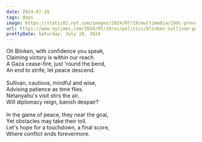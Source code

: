 ```yaml
---
date: 2024-07-20
tags: days
image: https://static01.nyt.com/images/2024/07/19/multimedia/19dc-prexy-mclw/19dc-prexy-mclw-facebookJumbo.jpg
url: https://www.nytimes.com/2024/07/19/us/politics/blinken-sullivan-gaza-cease-fire.html
prettyDate: Saturday, July 20, 2024
---
```

Oh Blinken, with confidence you speak,<br>Claiming victory is within our reach.<br>A Gaza cease-fire, just 'round the bend,<br>An end to strife, let peace descend.<br><br>Sullivan, cautious, mindful and wise,<br>Advising patience as time flies.<br>Netanyahu's visit stirs the air,<br>Will diplomacy reign, banish despair?<br><br>In the game of peace, they near the goal,<br>Yet obstacles may take their toll.<br>Let's hope for a touchdown, a final score,<br>Where conflict ends forevermore.